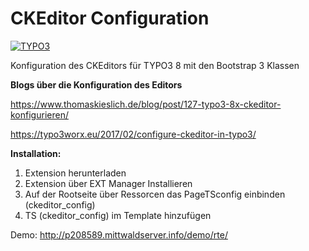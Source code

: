 # CKEditor Configuration

[![TYPO3](https://img.shields.io/badge/TYPO3-8.7.0-orange.svg?style=flat-square)](https://typo3.org/)

Konfiguration des CKEditors für TYPO3 8 mit den Bootstrap 3 Klassen


**Blogs über die Konfiguration des Editors**

https://www.thomaskieslich.de/blog/post/127-typo3-8x-ckeditor-konfigurieren/

https://typo3worx.eu/2017/02/configure-ckeditor-in-typo3/


**Installation:**

1. Extension herunterladen
2. Extension über EXT Manager Installieren
3. Auf der Rootseite über Ressorcen das PageTSconfig einbinden (ckeditor_config)
4. TS (ckeditor_config) im Template hinzufügen


Demo:
http://p208589.mittwaldserver.info/demo/rte/

